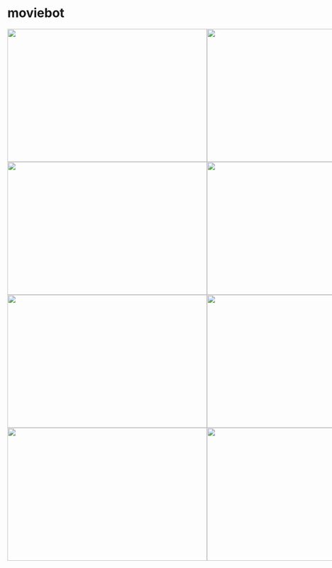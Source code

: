 # moviebot
<div style="display:flex">
    <img src="https://user-images.githubusercontent.com/99737165/230449653-d7aaa3a1-a268-43ad-80ec-2603c20adce1.png" style="margin:'50px' padding:100px;" height=300px width=450px>
    <img src="https://user-images.githubusercontent.com/99737165/230449707-de666441-ac8c-4322-96d6-410f705df055.png"  style="margin:'50px'" height=300px width=450px>
</div>

<div style="display:flex">
    <img src="https://user-images.githubusercontent.com/99737165/230449728-60561f57-d563-450f-b6f5-c00240a8e7b4.png" style="margin:'50px'" height=300px width=450px>
    <img src="https://user-images.githubusercontent.com/99737165/230449731-5097c3fd-03d9-45d2-808c-3c7df9c6e8c8.png"  style="margin:'50px'" height=300px width=450px>
</div>


<div style="display:flex">
    <img src="https://user-images.githubusercontent.com/99737165/230449738-e383db04-2498-474a-a8bb-735d0d9d042c.png" style="margin:'50px'" height=300px width=450px>
    <img src="https://user-images.githubusercontent.com/99737165/230449760-8aa4d65e-0cf4-43f8-aac1-db276df5dbf1.png"  style="margin:'50px'" height=300px width=450px>
</div>

<div style="display:flex">
    <img src="https://user-images.githubusercontent.com/99737165/230449803-42ff68a0-1ea7-4bc1-baa7-7c68ef5e1282.png" style="margin:'50px'" height=300px width=450px>
    <img src="https://user-images.githubusercontent.com/99737165/230449851-c95395b8-daa5-4d7c-b5fe-a400cfa588ae.png"  style="margin:'50px'" height=300px width=450px>
</div>

 
